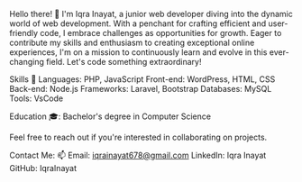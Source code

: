 Hello there! 👋 I'm Iqra Inayat, a junior web developer diving into the dynamic world of web development. With a penchant for crafting efficient and user-friendly code, I embrace challenges as opportunities for growth. Eager to contribute my skills and enthusiasm to creating exceptional online experiences, I'm on a mission to continuously learn and evolve in this ever-changing field. Let's code something extraordinary!

Skills 🚀 
Languages: PHP, JavaScript 
Front-end: WordPress, HTML, CSS 
Back-end: Node.js 
Frameworks: Laravel, Bootstrap 
Databases: MySQL 
Tools: VsCode

Education 🎓: 
Bachelor's degree in Computer Science

Feel free to reach out if you're interested in collaborating on projects.

Contact Me: 📫 
Email: iqrainayat678@gmail.com 
LinkedIn: Iqra Inayat 
GitHub: IqraInayat
